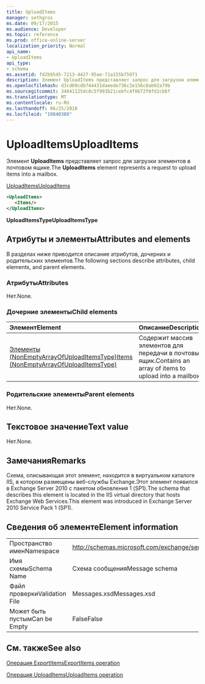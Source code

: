 ```yaml
---
title: UploadItems
manager: sethgros
ms.date: 09/17/2015
ms.audience: Developer
ms.topic: reference
ms.prod: office-online-server
localization_priority: Normal
api_name:
- UploadItems
api_type:
- schema
ms.assetid: fd2b9545-7213-4427-95ae-71a155b75971
description: Элемент UploadItems представляет запрос для загрузки элементов в почтовом ящике.
ms.openlocfilehash: d3cd69cdb744431daeede736c2e156c8ab92a79b
ms.sourcegitcommit: 34041125dc8c5f993b21cebfc4f8b72f0fd2cb6f
ms.translationtype: MT
ms.contentlocale: ru-RU
ms.lasthandoff: 06/25/2018
ms.locfileid: "19840388"
---
```

# <a name="uploaditems"></a><span data-ttu-id="35072-103">UploadItems</span><span class="sxs-lookup"><span data-stu-id="35072-103">UploadItems</span></span>

<span data-ttu-id="35072-104">Элемент **UploadItems** представляет запрос для загрузки элементов в почтовом ящике.</span><span class="sxs-lookup"><span data-stu-id="35072-104">The **UploadItems** element represents a request to upload items into a mailbox.</span></span> 
  
[<span data-ttu-id="35072-105">UploadItems</span><span class="sxs-lookup"><span data-stu-id="35072-105">UploadItems</span></span>](uploaditems.md)
  
```XML
<UploadItems>
   <Items/>
</UploadItems>
```

 <span data-ttu-id="35072-106">**UploadItemsType**</span><span class="sxs-lookup"><span data-stu-id="35072-106">**UploadItemsType**</span></span>
## <a name="attributes-and-elements"></a><span data-ttu-id="35072-107">Атрибуты и элементы</span><span class="sxs-lookup"><span data-stu-id="35072-107">Attributes and elements</span></span>

<span data-ttu-id="35072-108">В разделах ниже приводится описание атрибутов, дочерних и родительских элементов.</span><span class="sxs-lookup"><span data-stu-id="35072-108">The following sections describe attributes, child elements, and parent elements.</span></span>
  
### <a name="attributes"></a><span data-ttu-id="35072-109">Атрибуты</span><span class="sxs-lookup"><span data-stu-id="35072-109">Attributes</span></span>

<span data-ttu-id="35072-110">Нет.</span><span class="sxs-lookup"><span data-stu-id="35072-110">None.</span></span>
  
### <a name="child-elements"></a><span data-ttu-id="35072-111">Дочерние элементы</span><span class="sxs-lookup"><span data-stu-id="35072-111">Child elements</span></span>

|<span data-ttu-id="35072-112">**Элемент**</span><span class="sxs-lookup"><span data-stu-id="35072-112">**Element**</span></span>|<span data-ttu-id="35072-113">**Описание**</span><span class="sxs-lookup"><span data-stu-id="35072-113">**Description**</span></span>|
|:-----|:-----|
|[<span data-ttu-id="35072-114">Элементы (NonEmptyArrayOfUploadItemsType)</span><span class="sxs-lookup"><span data-stu-id="35072-114">Items (NonEmptyArrayOfUploadItemsType)</span></span>](items-nonemptyarrayofuploaditemstype.md) <br/> |<span data-ttu-id="35072-115">Содержит массив элементов для передачи в почтовый ящик.</span><span class="sxs-lookup"><span data-stu-id="35072-115">Contains an array of items to upload into a mailbox.</span></span>  <br/> |
   
### <a name="parent-elements"></a><span data-ttu-id="35072-116">Родительские элементы</span><span class="sxs-lookup"><span data-stu-id="35072-116">Parent elements</span></span>

<span data-ttu-id="35072-117">Нет.</span><span class="sxs-lookup"><span data-stu-id="35072-117">None.</span></span>
  
## <a name="text-value"></a><span data-ttu-id="35072-118">Текстовое значение</span><span class="sxs-lookup"><span data-stu-id="35072-118">Text value</span></span>

<span data-ttu-id="35072-119">Нет.</span><span class="sxs-lookup"><span data-stu-id="35072-119">None.</span></span>
  
## <a name="remarks"></a><span data-ttu-id="35072-120">Замечания</span><span class="sxs-lookup"><span data-stu-id="35072-120">Remarks</span></span>

<span data-ttu-id="35072-121">Схема, описывающая этот элемент, находится в виртуальном каталоге IIS, в котором размещены веб-службы Exchange.Этот элемент появился в Exchange Server 2010 с пакетом обновления 1 (SP1).</span><span class="sxs-lookup"><span data-stu-id="35072-121">The schema that describes this element is located in the IIS virtual directory that hosts Exchange Web Services.This element was introduced in Exchange Server 2010 Service Pack 1 (SP1).</span></span>
  
## <a name="element-information"></a><span data-ttu-id="35072-122">Сведения об элементе</span><span class="sxs-lookup"><span data-stu-id="35072-122">Element information</span></span>

|||
|:-----|:-----|
|<span data-ttu-id="35072-123">Пространство имен</span><span class="sxs-lookup"><span data-stu-id="35072-123">Namespace</span></span>  <br/> |http://schemas.microsoft.com/exchange/services/2006/messages  <br/> |
|<span data-ttu-id="35072-124">Имя схемы</span><span class="sxs-lookup"><span data-stu-id="35072-124">Schema Name</span></span>  <br/> |<span data-ttu-id="35072-125">Схема сообщения</span><span class="sxs-lookup"><span data-stu-id="35072-125">Message schema</span></span>  <br/> |
|<span data-ttu-id="35072-126">Файл проверки</span><span class="sxs-lookup"><span data-stu-id="35072-126">Validation File</span></span>  <br/> |<span data-ttu-id="35072-127">Messages.xsd</span><span class="sxs-lookup"><span data-stu-id="35072-127">Messages.xsd</span></span>  <br/> |
|<span data-ttu-id="35072-128">Может быть пустым</span><span class="sxs-lookup"><span data-stu-id="35072-128">Can be Empty</span></span>  <br/> |<span data-ttu-id="35072-129">False</span><span class="sxs-lookup"><span data-stu-id="35072-129">False</span></span>  <br/> |
   
## <a name="see-also"></a><span data-ttu-id="35072-130">См. также</span><span class="sxs-lookup"><span data-stu-id="35072-130">See also</span></span>



[<span data-ttu-id="35072-131">Операция ExportItems</span><span class="sxs-lookup"><span data-stu-id="35072-131">ExportItems operation</span></span>](exportitems-operation.md)
  
[<span data-ttu-id="35072-132">Операция UploadItems</span><span class="sxs-lookup"><span data-stu-id="35072-132">UploadItems operation</span></span>](uploaditems-operation.md)

